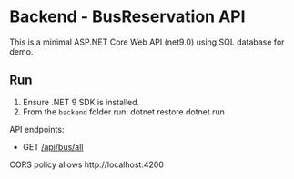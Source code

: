 # Backend - BusReservation API

This is a minimal ASP.NET Core Web API (net9.0) using SQL database for demo.

## Run

1. Ensure .NET 9 SDK is installed.
2. From the `backend` folder run:
   dotnet restore
   dotnet run

API endpoints:
- GET [/api/bus/all](https://localhost:57263/api/Bus/getAllBuses)

CORS policy allows http://localhost:4200
